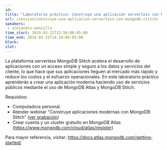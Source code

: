 ```yaml
---
id: 
title: "Laboratorio práctico: Construye una aplicación serverless con MongoDB Stitch"
url: /session/construye-una-aplicacion-serverless-con-mongodb-stitch/
speakers:
 - alejandro-mancilla
time_start: 2019-03-21T12:50:00-05:00
time_end: 2019-03-21T14:10:00-05:00
block: 
slot: 
---
```


La plataforma serverless MongoDB Stitch acelera el desarrollo de aplicaciones con un acceso simple y seguro a los datos y servicios del cliente, lo que hace que sus aplicaciones lleguen al mercado más rápido y reduce los costos y el esfuerzo operacionales. En este laboratorio práctico aprenderás a crear una aplicación moderna haciendo uso de servicios públicos mediante el uso de MongoDB Atlas y MongoDB Stitch.

Requisitos:
<ul>
 	<li>Computadora personal.</li>
 	<li>Atender webinar "Construye aplicaciones modernas con MongoDB Stitch" (<a href="https://sg.com.mx/buzz/ponencias/webinars-sg/construye-aplicaciones-modernas-con-mongodb-stitch">ver grabación</a>)</li>
 	<li>Crear cuenta y un cluster gratuito en MongoDB Atlas (<a href="https://www.mongodb.com/cloud/atlas/register">https://www.mongodb.com/cloud/atlas/register</a>)</li>
</ul>
Para mayor referencia, visitar: <a href="https://docs.atlas.mongodb.com/getting-started/">https://docs.atlas.mongodb.com/getting-started/</a>
